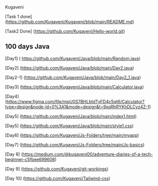 Kugaveni

  [Task 1 done] (https://github.com/Kugaveni/Kugaveni/blob/main/README.md)
  
  [Task2 Done] (https://github.com/Kugaveni/Hello-world.git)
  
  ## 100 days Java
  
  [Day1] ( https://github.com/Kugaveni/Java/blob/main/Random.java)
  
  [Day2] (https://github.com/Kugaveni/Java/blob/main/Day2.java)

  [Day2-1] (https://github.com/Kugaveni/Java/blob/main/Day2_1.java)

  [Day3] (https://github.com/Kugaveni/Java/blob/main/Calculator.java)

  [Day4] (https://www.figma.com/file/mpU0S7BHLbtdTyFD4c5qt6/Calculator?type=design&node-id=0%3A1&mode=design&t=9xqRhRYKhDLCyz4Z-1)

  [Day5] (https://github.com/Kugaveni/Java/blob/main/index1.html)

  [Day5] (https://github.com/Kugaveni/Java/blob/main/style1.css)

  [Day6] (https://github.com/Kugaveni/Js-Folders/tree/main/myapp)

  [Day7] (https://github.com/Kugaveni/Js-Folders/tree/main/Js-basics)

  [Day 8] (https://medium.com/@kugaveni00/adventure-diaries-of-a-tech-beginner-c5fbee699608)

  [Day 9] (https://github.com/Kugaveni/git-workings)

  [Day 10] (https://github.com/Kugaveni/Tailwind-css)
